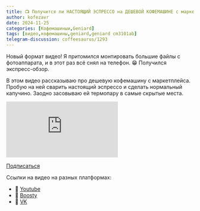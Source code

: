 ```yaml
---
title: 📺 Получится ли НАСТОЯЩИЙ ЭСПРЕССО на ДЕШЕВОЙ КОФЕМАШИНЕ с маркетплейса?
author: kofezavr
date: 2024-11-25
categories: [Кофемашиныи,Geniard]
tags: [видео,кофемашины,geniard,geniard cm3101ab]
telegram-discussion: coffeesaurus/1293
---
```

Новый формат видео! Я притомился монтировать большие файлы с фотоаппарата, и в этот раз всё снял на телефон. 😁 Получился экспресс-обзор.

В этом видео рассказываю про дешевую кофемашину с маркетплейса. Пробую на ней сварить настоящий эспрессо и сделать нормальный капучино. Заодно засовываю ей термопару в самые скрытые места.

<p><div class="youtube-wrapper"><iframe src="https://www.youtube.com/embed/2kI2abzRJVU" title="YouTube video player" frameborder="0" allow="accelerometer; autoplay; clipboard-write; encrypted-media; gyroscope; picture-in-picture" allowfullscreen></iframe></div></p>

<a class="play" href="https://www.youtube.com/c/Coffeesaurus?sub_confirmation=1"><i class="fab fa-youtube"></i> Подписаться</a>

Ссылки на видео на разных платформах:
- 🔗 [Youtube](https://youtu.be/2kI2abzRJVU) 
- 🔗 [Boosty](https://boosty.to/kofezavr/posts/e2a36241-b647-4f26-a58d-ebe27126cf4c)
- 🔗 [VK](https://vk.com/video-206392523_456239031)